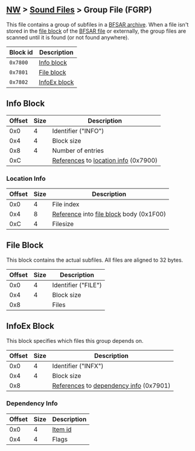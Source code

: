 ## [NW](/formats.md#nw) > [Sound Files](./sound.md) > Group File (FGRP)

This file contains a group of subfiles in a [BFSAR archive](./bfsar.md). When a file isn't stored in the [file block](./bfsar.md#file-block) of the [BFSAR file](./bfsar.md) or externally, the group files are scanned until it is found (or not found anywhere).

| Block id | Description |
| --- | --- |
| `0x7800` | [Info block](#info-block) |
| `0x7801` | [File block](#file-block) |
| `0x7802` | [InfoEx block](#infoex-block) |

## Info Block
| Offset | Size | Description |
| --- | --- | --- |
| 0x0 | 4 | Identifier ("INFO") |
| 0x4 | 4 | Block size |
| 0x8 | 4 | Number of entries |
| 0xC | | [References] to [location info](#location-info) (0x7900) |

### Location Info
| Offset | Size | Description |
| --- | --- | --- |
| 0x0 | 4 | File index |
| 0x4 | 8 | [Reference] into [file block](#file-block) body (0x1F00) |
| 0xC | 4 | Filesize |

## File Block
This block contains the actual subfiles. All files are aligned to 32 bytes.

| Offset | Size | Description |
| --- | --- | --- |
| 0x0 | 4 | Identifier ("FILE") |
| 0x4 | 4 | Block size |
| 0x8 | | Files |

## InfoEx Block
This block specifies which files this group depends on.

| Offset | Size | Description |
| --- | --- | --- |
| 0x0 | 4 | Identifier ("INFX") |
| 0x4 | 4 | Block size |
| 0x8 | | [References] to [dependency info](#dependency-info) (0x7901) |

### Dependency Info
| Offset | Size | Description |
| --- | --- | --- |
| 0x0 | 4 | [Item id] |
| 0x4 | 4 | Flags |

[references]: ./sound.md#section-reference
[reference]: ./sound.md#section-reference
[Item id]: ./sound.md#item-id
[Item ids]: ./sound.md#item-id
